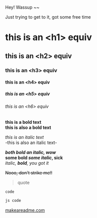Hey! Wassup ~~

Just trying to get to it, got some free time

# this is an \<h1\> equiv
## this is an \<h2\> equiv
### this is an \<h3\> equiv
#### this is an \<h4\> equiv
##### this is an \<h5\> equiv
###### this is an \<h6\> equiv

**this is a bold text**  
__this is also a bold text__

*this is an italic text*  
-this is also an italic text-

***both bold an italic, wow***  
**some bold *some italic*, sick**  
*italic, **bold**, you got it*  

~~Nooo, don't strike me!!~~

> quote

`code`

```js
js code
```

[makeareadme.com](https://www.makeareadme.com/)
